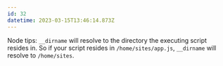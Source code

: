```yaml
---
id: 32
datetime: 2023-03-15T13:46:14.873Z
---
```


Node tips: `__dirname` will resolve to the directory the executing script resides in. So if your script resides in `/home/sites/app.js`, `__dirname` will resolve to `/home/sites`.
